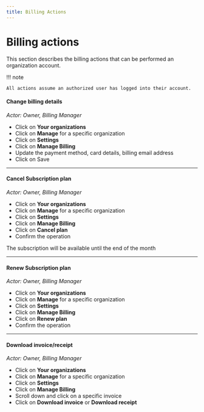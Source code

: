 ```yaml
---
title: Billing Actions
---
```


# Billing actions

This section describes the billing actions that
can be performed an organization account.

!!! note

    All actions assume an authorized user has logged into their account.

#### Change billing details

*Actor: Owner, Billing Manager*

* Click on **Your organizations**
* Click on **Manage** for a specific organization
* Click on **Settings**
* Click on **Manage Billing**
* Update the payment method, card details, billing email address
* Click on Save

---

#### Cancel Subscription plan

*Actor: Owner, Billing Manager*

* Click on **Your organizations**
* Click on **Manage** for a specific organization
* Click on **Settings**
* Click on **Manage Billing**
* Click on **Cancel plan**
* Confirm the operation

The subscription will be available until the end of the month

---

#### Renew Subscription plan

*Actor: Owner, Billing Manager*

* Click on **Your organizations**
* Click on **Manage** for a specific organization
* Click on **Settings**
* Click on **Manage Billing**
* Click on **Renew plan**
* Confirm the operation

---

#### Download invoice/receipt

*Actor: Owner, Billing Manager*

* Click on **Your organizations**
* Click on **Manage** for a specific organization
* Click on **Settings**
* Click on **Manage Billing**
* Scroll down and click on a specific invoice
* Click on **Download invoice** or **Download receipt**

